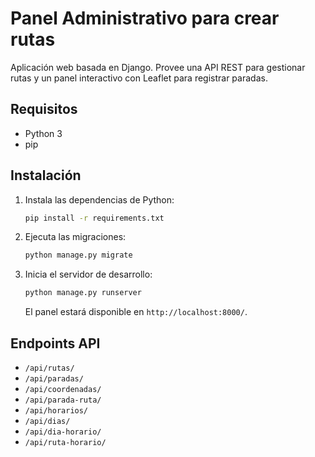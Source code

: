 # Panel Administrativo para crear rutas

Aplicación web basada en Django. Provee una API REST para gestionar rutas y un panel interactivo con Leaflet para registrar paradas.

## Requisitos
- Python 3
- pip

## Instalación
1. Instala las dependencias de Python:
   ```bash
   pip install -r requirements.txt
   ```
2. Ejecuta las migraciones:
   ```bash
   python manage.py migrate
   ```
3. Inicia el servidor de desarrollo:
   ```bash
   python manage.py runserver
   ```
   El panel estará disponible en `http://localhost:8000/`.

## Endpoints API
- `/api/rutas/`
- `/api/paradas/`
- `/api/coordenadas/`
- `/api/parada-ruta/`
- `/api/horarios/`
- `/api/dias/`
- `/api/dia-horario/`
- `/api/ruta-horario/`
